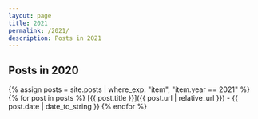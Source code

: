 ```yaml
---
layout: page
title: 2021
permalink: /2021/
description: Posts in 2021
---
```


## Posts in 2020
{% assign posts = site.posts | where_exp: "item", "item.year == 2021" %}
{% for post in posts %}
  [{{ post.title }}]({{ post.url | relative_url }}) - {{ post.date | date_to_string }}
{% endfor %}